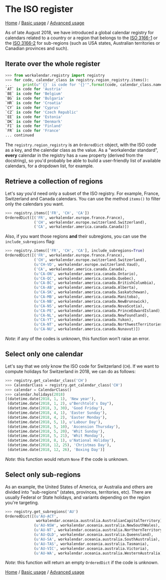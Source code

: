 # The ISO register

[Home](index.md) / [Basic usage](basic.md) / [Advanced usage](advanced.md)

As of late August 2018, we have introduced a global calendar registry for calendars related to a country or a region that belongs to the [ISO 3166-1](https://en.wikipedia.org/wiki/ISO_3166-1) or the [ISO 3166-2](https://en.wikipedia.org/wiki/ISO_3166-2) for sub-regions (such as USA states, Australian territories or Canadian provinces and such).

## Iterate over the whole register

```python
>>> from workalendar.registry import registry
>>> for code, calendar_class in registry.region_registry.items():
...     print(u"`{}` is code for '{}'".format(code, calendar_class.name))
`AT` is code for 'Austria'
`BE` is code for 'Belgium'
`BG` is code for 'Bulgaria'
`HR` is code for 'Croatia'
`CY` is code for 'Cyprus'
`CZ` is code for 'Czech Republic'
`EE` is code for 'Estonia'
`DK` is code for 'Denmark'
`FI` is code for 'Finland'
`FR` is code for 'France'
... continued
```

The `registry.region_registry` is an `OrderedDict` object, with the ISO code as a key, and the calendar class as the value. As a "workalendar standard", **every** calendar in the registry has a `name` property (derived from the docstring), so you'd probably be able to build a user-friendly list of available calendars, for a dropdown list, for example.

## Retrieve a collection of regions

Let's say you'd need only a subset of the ISO registry. For example, France, Switzerland and Canada calendars. You can use the method `items()` to filter only the calendars you want.

```python
>>> registry.items(['FR', 'CH', 'CA'])
OrderedDict([('FR', workalendar.europe.france.France),
             ('CH', workalendar.europe.switzerland.Switzerland),
             ('CA', workalendar.america.canada.Canada)])
```

Also, if you want those regions **and** their subregions, you can use the `include_subregions` flag:

```python
>>> registry.items(['FR', 'CH', 'CA'], include_subregions=True)
OrderedDict([('FR', workalendar.europe.france.France),
             ('CH', workalendar.europe.switzerland.Switzerland),
             (u'CH-VD', workalendar.europe.switzerland.Vaud),
             ('CA', workalendar.america.canada.Canada),
             (u'CA-ON', workalendar.america.canada.Ontario),
             (u'CA-QC', workalendar.america.canada.Quebec),
             (u'CA-BC', workalendar.america.canada.BritishColumbia),
             (u'CA-AB', workalendar.america.canada.Alberta),
             (u'CA-SK', workalendar.america.canada.Saskatchewan),
             (u'CA-MB', workalendar.america.canada.Manitoba),
             (u'CA-NB', workalendar.america.canada.NewBrunswick),
             (u'CA-NS', workalendar.america.canada.NovaScotia),
             (u'CA-PE', workalendar.america.canada.PrinceEdwardIsland),
             (u'CA-NL', workalendar.america.canada.Newfoundland),
             (u'CA-YT', workalendar.america.canada.Yukon),
             (u'CA-NT', workalendar.america.canada.NorthwestTerritories),
             (u'CA-NU', workalendar.america.canada.Nunavut)])
```

*Note*: if any of the codes is unknown, this function won't raise an error.

## Select only one calendar

Let's say that we only know the ISO code for Switzerland (`CH`). If we want to compute holidays for Switzerland in 2018, we can do as follows:

```python
>>> registry.get_calendar_class('CH')
>>> CalendarClass = registry.get_calendar_class('CH')
>>> calendar = CalendarClass()
>>> calendar.holidays(2018)
[(datetime.date(2018, 1, 1), 'New year'),
 (datetime.date(2018, 1, 2), u"Berchtold's Day"),
 (datetime.date(2018, 3, 30), 'Good Friday'),
 (datetime.date(2018, 4, 1), 'Easter Sunday'),
 (datetime.date(2018, 4, 2), 'Easter Monday'),
 (datetime.date(2018, 5, 1), u'Labour Day'),
 (datetime.date(2018, 5, 10), 'Ascension Thursday'),
 (datetime.date(2018, 5, 20), 'Whit Sunday'),
 (datetime.date(2018, 5, 21), 'Whit Monday'),
 (datetime.date(2018, 8, 1), u'National Holiday'),
 (datetime.date(2018, 12, 25), 'Christmas Day'),
 (datetime.date(2018, 12, 26), 'Boxing Day')]
```

*Note*: this function would return `None` if the code is unknown.


## Select only sub-regions

As an example, the United States of America, or Australia and others are divided into "sub-regions" (states, provinces, territories, etc). There are usually Federal or State holidays, and variants depending on the region you're targeting.

```python
>>> registry.get_subregions('AU')
OrderedDict([(u'AU-ACT',
              workalendar.oceania.australia.AustralianCapitalTerritory),
             (u'AU-NSW', workalendar.oceania.australia.NewSouthWales),
             (u'AU-NT', workalendar.oceania.australia.NorthernTerritory),
             (u'AU-QLD', workalendar.oceania.australia.Queensland),
             (u'AU-SA', workalendar.oceania.australia.SouthAustralia),
             (u'AU-TAS', workalendar.oceania.australia.Tasmania),
             (u'AU-VIC', workalendar.oceania.australia.Victoria),
             (u'AU-WA', workalendar.oceania.australia.WesternAustralia)])
```

*Note*: this function will return an empty `OrderedDict` if the code is unknown.

[Home](index.md) / [Basic usage](basic.md) / [Advanced usage](advanced.md)

